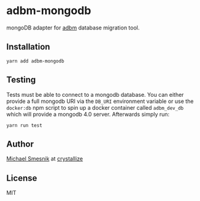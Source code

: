 # adbm-mongodb
mongoDB adapter for [adbm](https://github.com/daerion/adbm) database migration tool.

## Installation
```
yarn add adbm-mongodb
```

## Testing
Tests must be able to connect to a mongodb database. You can either provide a full mongodb URI via the `DB_URI` environment variable or use the `docker:db` npm script to spin up a docker container called `adbm_dev_db` which will provide a mongodb 4.0 server. Afterwards simply run:
```
yarn run test
```

## Author
[Michael Smesnik](https://github.com/daerion) at [crystallize](https://crystallize.com)

## License
MIT
